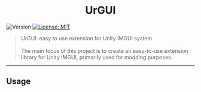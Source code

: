 
<h1 align="center">UrGUI</h1>
<p>
  <img alt="Version" src="https://img.shields.io/badge/version-0.0.1-blue.svg?cacheSeconds=2592000" />
  <a href="https://www.mit-license.org" target="_blank">
    <img alt="License: MIT" src="https://img.shields.io/badge/License-MIT-yellow.svg" />
  </a>
</p>

> UrGUI: easy to use extension for Unity IMGUI system
> <br><br>
> The main focus of this project is to create an easy-to-use extension library for Unity IMGUI, primarily used for modding purposes.

----
## Usage


